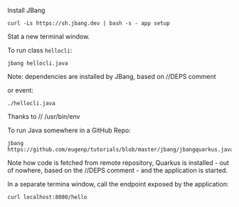 Install JBang

```
curl -Ls https://sh.jbang.dev | bash -s - app setup
```

Stat a new terminal window.

To run class `hellocli`:

```
jbang hellocli.java
```

Note: dependencies are installed by JBang, based on //DEPS comment

or event:

```
./hellocli.java
```

Thanks to // /usr/bin/env 

To run Java somewhere in a GitHub Repo:

```
jbang https://github.com/eugenp/tutorials/blob/master/jbang/jbangquarkus.java
```

Note how code is fetched from remote repository, Quarkus is installed - out of nowhere, based on the //DEPS comment - and the application is started.

In a separate termina window, call the endpoint exposed by the application:

```
curl localhost:8080/hello
```


